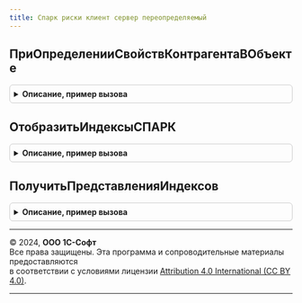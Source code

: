 ```yaml
---
title: Спарк риски клиент сервер переопределяемый
---
```



## ПриОпределенииСвойствКонтрагентаВОбъекте
<details style="margin: 1em 0; padding: 0.5em; border: 1px solid #ccc; border-radius: 6px;">

<summary style="font-weight: bold; cursor: pointer;">Описание, пример вызова</summary>

```bsl

// Определяет свойства контрагента в форме или подписках на события.
//
// Параметры:
//	КонтрагентОбъект - ДанныеФормыСтруктура, СправочникОбъект - данные контрагента;
//	Форма - ФормаКлиентскогоПриложения - форма, из которой вызывается обработчик.
//		Если вызывается вне формы, тогда значение Неопределено;
//	СвойстваКонтрагента - Структура - в параметре возвращаются свойства контрагента:
//		* ИНН - Строка - ИНН контрагента. Значение по умолчанию - пустая строка;
//		* ПодлежитПроверке - Булево - в параметре необходимо возвратить Истина, если контрагент
//			подлежит проверке в сервисе 1СПАРК Риски, Ложь - в противном случае.
//			Важно. Сервис 1СПАРК Риски не предоставляет информацию иностранным организациям;
//			Значение по умолчанию - Ложь;
//		* СвояОрганизация - Булево - признак того, что контрагент является собственным.
//			Значение по умолчанию - Ложь.
//			Свойство может быть использовано для отбора данных в отчетах;
//		* ВидКонтрагента - ПеречислениеСсылка.ВидыКонтрагентовСПАРКРиски - определяет способ получения данных
//			о контрагенте.
//
//@skip-warning
Процедура ПриОпределенииСвойствКонтрагентаВОбъекте(КонтрагентОбъект, Форма, СвойстваКонтрагента) Экспорт
```

Пример вызова
```bsl
СПАРКРискиКлиентСерверПереопределяемый.ПриОпределенииСвойствКонтрагентаВОбъекте(КонтрагентОбъект, Форма, СвойстваКонтрагента) 
```
</details>

## ОтобразитьИндексыСПАРК
<details style="margin: 1em 0; padding: 0.5em; border: 1px solid #ccc; border-radius: 6px;">

<summary style="font-weight: bold; cursor: pointer;">Описание, пример вызова</summary>

```bsl

// Выводит информацию об индексах СПАРК Риски в элемент управления.
// В случае, если информации нет в кэше, то инициируется фоновое задание.
// Если передан ИНН, то информация получается напрямую из веб-сервиса без фонового задания.
//
// Параметры:
//  РезультатИндексыКонтрагента - Структура - ключи описаны в СПАРКРискиКлиентСервер.НовыйДанныеИндексов();
//  КонтрагентОбъект            - Объект, Неопределено - заполняется в том случае, если форма - это форма
//                                элемента справочника, а не форма документа.
//  Контрагент                  - ОпределяемыйТип.КонтрагентБИП, Строка - Контрагент или ИНН контрагента;
//  Форма                       - ФормаКлиентскогоПриложения - форма, в которой необходимо вывести
//                                информацию об индексах СПАРК Риски.
//  ИспользованиеРазрешено      - Булево - признак разрешения использования функциональности;
//  Параметры                   - Структура - прочие параметры;
//  СтандартнаяОбработка        - Булево - если вернуть сюда Ложь, то стандартная обработка не будет происходить.
//
//@skip-warning
Процедура ОтобразитьИндексыСПАРК( Экспорт
```

Пример вызова
```bsl
СПАРКРискиКлиентСерверПереопределяемый.ОтобразитьИндексыСПАРК();
```
</details>

## ПолучитьПредставленияИндексов
<details style="margin: 1em 0; padding: 0.5em; border: 1px solid #ccc; border-radius: 6px;">

<summary style="font-weight: bold; cursor: pointer;">Описание, пример вызова</summary>

```bsl

// Возвращает информацию об индексах СПАРК Риски в виде структуры форматированных строк.
// В случае, если информации нет в кэше, то инициируется фоновое задание.
// Если передан ИНН, то информация получается напрямую из веб-сервиса без фонового задания.
//
// Параметры:
//  ПредставленияИндексов - Структура - сюда необходимо передать форматированные строки,
//                          если необходимо переопределение;
//  РезультатИндексыКонтрагента - Структура, Неопределено - результата выполнения функции ИндексыСПАРККонтрагента
//                                (ключи описаны в СПАРКРискиКлиентСервер.НовыйДанныеИндексов()),
//                                или Неопределено, если необходимо вызвать эту функцию;
//  Контрагент - ОпределяемыйТип.КонтрагентБИП, Строка - Контрагент или ИНН контрагента;
//  Форма      - ФормаКлиентскогоПриложения - форма, в которой необходимо вывести информацию об индексах СПАРК Риски;
//  СтандартнаяОбработка - Булево - если вернуть сюда Ложь, то стандартная обработка не будет происходить.
//
//@skip-warning
Процедура ПолучитьПредставленияИндексов( Экспорт
```

Пример вызова
```bsl
СПАРКРискиКлиентСерверПереопределяемый.ПолучитьПредставленияИндексов();
```
</details>

---

© 2024, **ООО 1С-Софт**  
Все права защищены. Эта программа и сопроводительные материалы предоставляются  
в соответствии с условиями лицензии [Attribution 4.0 International (CC BY 4.0)](https://creativecommons.org/licenses/by/4.0/legalcode).

---
